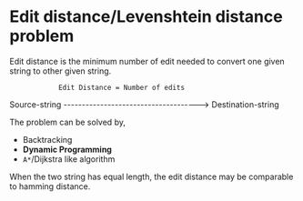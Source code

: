 
Edit distance/Levenshtein distance problem
===========================================

Edit distance is the minimum number of edit needed to convert one given string to other given string.

                Edit Distance = Number of edits
Source-string -------------------------------------> Destination-string

The problem can be solved by,

- Backtracking
- **Dynamic Programming**
- `A*`/Dijkstra like algorithm

When the two string has equal length, the edit distance may be comparable to hamming distance.

